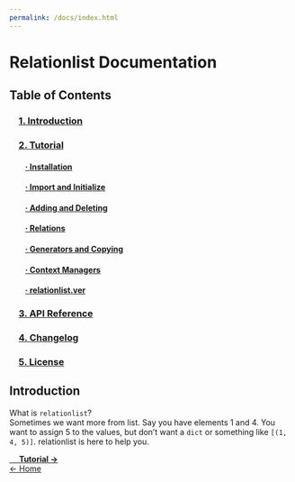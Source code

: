```yaml
---
permalink: /docs/index.html
---
```


# Relationlist Documentation
  
## Table of Contents
### &emsp;[1. Introduction](#intro)
### &emsp;[2. Tutorial](tutorial.html)
#### &emsp;&emsp;[· Installation](tutorial.html/#install)
#### &emsp;&emsp;[· Import and Initialize](tutorial.html/#impinit)
#### &emsp;&emsp;[· Adding and Deleting](tutorial.html/#adddelete)
#### &emsp;&emsp;[· Relations](tutorial.html/#relations)
#### &emsp;&emsp;[· Generators and Copying](tutorial.html/#gencopy)
#### &emsp;&emsp;[· Context Managers](tutorial.html/#context)
#### &emsp;&emsp;[· relationlist.ver](tutorial.html/#ver)
### &emsp;[3. API Reference](# "Unfinished")<!--(apiref.html)-->
### &emsp;[4. Changelog](changelog.html)
### &emsp;[5. License](license)
  
## <a id="intro">Introduction</a>
What is ``relationlist``?  
Sometimes we want more from list. Say you have elements 1 and 4. You want to assign 5 to the values, but don’t want a ``dict`` or something like ``[(1, 4, 5)]``.
relationlist is here to help you.  
  
[**&emsp;&nbsp;Tutorial →**](tutorial.html)  
[← Home](/)
